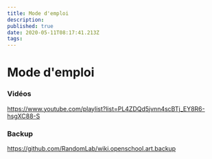 ```yaml
---
title: Mode d'emploi
description: 
published: true
date: 2020-05-11T08:17:41.213Z
tags: 
---
```


# Mode d'emploi

### Vidéos 
https://www.youtube.com/playlist?list=PL4ZDQd5jvnn4scBTj_EY8R6-hsgXC88-S

### Backup
https://github.com/RandomLab/wiki.openschool.art.backup